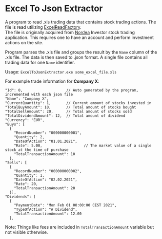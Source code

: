 # Excel To Json Extractor

A program to read .xls trading data that contains stock trading actions. The file is read utilizing [ExcelReadFactory](https://github.com/ExcelDataReader/ExcelDataReader).  
The file is originally acquired from [Nordea](https://www.nordea.fi/) Investor stock trading application. This requires one to have an account and perform investment actions on the site.

Program parses the .xls file and groups the result by the `Name` column of the .xls file.
The data is then saved to .json format. A single file contains all trading data for one `Name` identifier.

Usage: `ExcelToJsonExtractor.exe some_excel_file.xls`

For example trade information for **Company X**:

    "Id": 0,                    // Auto generated by the program, incremented with each json file
    "Name": "Company X",
    "CurrentQuantity": 1,       // Current amount of stocks invested in
    "TotalBuyAmount": 10,       // Total amount of stocks bought
    "TotalSellAmount": 20,      // Total amount of stocks sold
    "TotalDividendAmount": 12,  // Total amount of dividend
    "Currency": "EUR",
    "Buys": [
      {
        "RecordNumber": "000000000001",
        "Quantity": 2,
        "DateOfAction": "01.01.2021",
        "Rate": 5.00,                   // The market value of a single stock at the time of purchase
        "TotalTransactionAmount": 10
      },
    "Sells": [
      {
        "RecordNumber": "000000000002",
        "Quantity": 1,
        "DateOfAction": "02.02.2021",
        "Rate": 20,
        "TotalTransactionAmount": 20
      }],
    "Dividends": [
      {
        "PaymentDate": "Mon Feb 01 00:00:00 CEST 2021",
        "TypeOfAction": "A Dividend",
        "TotalTransactionAmount": 12.00
      },
      
Note: Things like fees are included in `TotalTransactionAmount` variable but not visible otherwise. 

